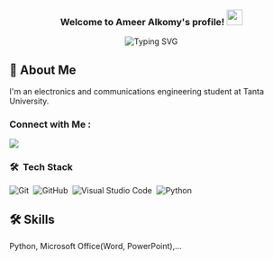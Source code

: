 <h3 align="center">
  Welcome to Ameer Alkomy's profile!
   <img src="https://media.giphy.com/media/hvRJCLFzcasrR4ia7z/giphy.gif" width="28">
 </h3>

<p align="center">
  <img src="https://readme-typing-svg.herokuapp.com?font=Fira+Code&pause=1000&color=F7573F&center=true&vCenter=true&random=false&width=700&lines=Electronics+and+Communications+Engineering+Student" alt="Typing SVG" />

</p> 



## 🚀 About Me
I'm an electronics and communications engineering student at Tanta University.



### Connect with Me :

<a href="https://linkedin.com/in/ameer-alkomy" target="_blank"><img src="https://img.shields.io/badge/-ameer%20aklomy-0077B5?style=for-the-badge&logo=Linkedin&logoColor=white"/></a>
### 🛠 &nbsp;Tech Stack
![Git](https://img.shields.io/badge/-Git-05122A?style=flat&logo=git)&nbsp;
![GitHub](https://img.shields.io/badge/-GitHub-05122A?style=flat&logo=github)&nbsp;
![Visual Studio Code](https://img.shields.io/badge/-Visual%20Studio%20Code-05122A?style=flat&logo=visual-studio-code&logoColor=007ACC)&nbsp;
![Python](https://img.shields.io/badge/-Python%20-05122A?style=flat&logo=python)&nbsp;

## 🛠 Skills
Python, Microsoft Office(Word, PowerPoint),...



<!--
<img align="left" src="https://github-readme-stats.vercel.app/api/top-langs?username=ameer-alkomy&yshow_icons=true&locale=en&layout=compact&theme=radical" alt="most used languages" />
<br>
<a href="https://komarev.com/ghpvc/?username=ameer-alkomy&style=for-the-badge">
    <img src="https://komarev.com/ghpvc/?username=ameer-alkomy&style=for-the-badge">
</a>
-->

<!--
**ameer-alkomy/ameer-alkomy** is a ✨ _special_ ✨ repository because its `README.md` (this file) appears on your GitHub profile.

Here are some ideas to get you started:

- 🔭 I’m currently working on ...
- 🌱 I’m currently learning ...
- 👯 I’m looking to collaborate on ...
- 🤔 I’m looking for help with ...
- 💬 Ask me about ...
- 📫 How to reach me: ...
- 😄 Pronouns: ...
- ⚡ Fun fact: ...
-->
